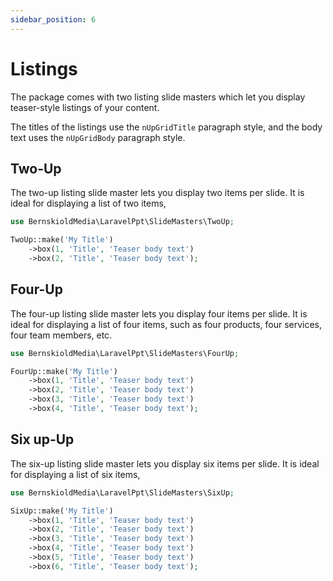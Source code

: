 ```yaml
---
sidebar_position: 6
---
```


# Listings

The package comes with two listing slide masters which let you display teaser-style listings of your content.

The titles of the listings use the `nUpGridTitle` paragraph style, and the body text uses the `nUpGridBody` paragraph
style.

## Two-Up

The two-up listing slide master lets you display two items per slide. It is ideal for displaying a list of two items,

```php
use BernskioldMedia\LaravelPpt\SlideMasters\TwoUp;

TwoUp::make('My Title')
    ->box(1, 'Title', 'Teaser body text')
    ->box(2, 'Title', 'Teaser body text');
```

## Four-Up

The four-up listing slide master lets you display four items per slide. It is ideal for displaying a list of four items,
such as four products, four services, four team members, etc.

```php
use BernskioldMedia\LaravelPpt\SlideMasters\FourUp;

FourUp::make('My Title')
    ->box(1, 'Title', 'Teaser body text')
    ->box(2, 'Title', 'Teaser body text')
    ->box(3, 'Title', 'Teaser body text')
    ->box(4, 'Title', 'Teaser body text');
```

## Six up-Up

The six-up listing slide master lets you display six items per slide. It is ideal for displaying a list of six items,

```php
use BernskioldMedia\LaravelPpt\SlideMasters\SixUp;

SixUp::make('My Title')
    ->box(1, 'Title', 'Teaser body text')
    ->box(2, 'Title', 'Teaser body text')
    ->box(3, 'Title', 'Teaser body text')
    ->box(4, 'Title', 'Teaser body text')
    ->box(5, 'Title', 'Teaser body text')
    ->box(6, 'Title', 'Teaser body text');
```
